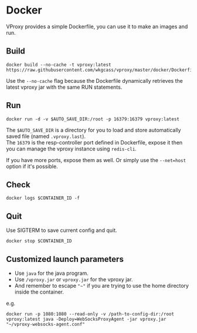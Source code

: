 # Docker

VProxy provides a simple Dockerfile, you can use it to make an images and run.

## Build

```
docker build --no-cache -t vproxy:latest https://raw.githubusercontent.com/wkgcass/vproxy/master/docker/Dockerfile
```

Use the `--no-cache` flag because the Dockerfile dynamically retrieves the latest vproxy jar with the same RUN statements.

## Run

```
docker run -d -v $AUTO_SAVE_DIR:/root -p 16379:16379 vproxy:latest
```

The `$AUTO_SAVE_DIR` is a directory for you to load and store automatically saved file (named `.vproxy.last`).  
The `16379` is the resp-controller port defined in Dockerfile, expose it then you can manage the vproxy instance using `redis-cli`.

If you have more ports, expose them as well. Or simply use the `--net=host` option if it's possible.

## Check

```
docker logs $CONTAINER_ID -f
```

## Quit

Use SIGTERM to save current config and quit.

```
docker stop $CONTAINER_ID
```

## Customized launch parameters

* Use `java` for the java program.
* Use `/vproxy.jar` or `vproxy.jar` for the vproxy jar.
* And remember to escape `"~"` if you are trying to use the home directory inside the container.

e.g.

```
docker run -p 1080:1080 --read-only -v /path-to-config-dir:/root vproxy:latest java -Deploy=WebSocksProxyAgent -jar vproxy.jar "~/vproxy-websocks-agent.conf"
```
